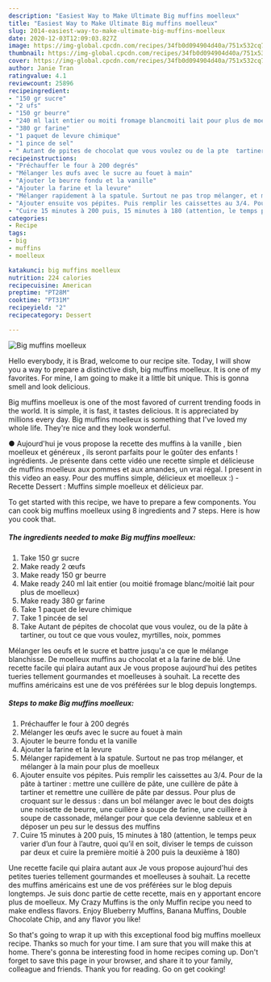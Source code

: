 ```yaml
---
description: "Easiest Way to Make Ultimate Big muffins moelleux"
title: "Easiest Way to Make Ultimate Big muffins moelleux"
slug: 2014-easiest-way-to-make-ultimate-big-muffins-moelleux
date: 2020-12-03T12:09:03.827Z
image: https://img-global.cpcdn.com/recipes/34fb0d094904d40a/751x532cq70/big-muffins-moelleux-photo-principale-de-la-recette.jpg
thumbnail: https://img-global.cpcdn.com/recipes/34fb0d094904d40a/751x532cq70/big-muffins-moelleux-photo-principale-de-la-recette.jpg
cover: https://img-global.cpcdn.com/recipes/34fb0d094904d40a/751x532cq70/big-muffins-moelleux-photo-principale-de-la-recette.jpg
author: Janie Tran
ratingvalue: 4.1
reviewcount: 25896
recipeingredient:
- "150 gr sucre"
- "2 ufs"
- "150 gr beurre"
- "240 ml lait entier ou moiti fromage blancmoiti lait pour plus de moelleux"
- "380 gr farine"
- "1 paquet de levure chimique"
- "1 pince de sel"
- " Autant de ppites de chocolat que vous voulez ou de la pte  tartiner ou tout ce que vous voulez myrtilles noix pommes"
recipeinstructions:
- "Préchauffer le four à 200 degrés"
- "Mélanger les œufs avec le sucre au fouet à main"
- "Ajouter le beurre fondu et la vanille"
- "Ajouter la farine et la levure"
- "Mélanger rapidement à la spatule. Surtout ne pas trop mélanger, et mélanger à la main pour plus de moelleux"
- "Ajouter ensuite vos pépites. Puis remplir les caissettes au 3/4. Pour de la pâte à tartiner : mettre une cuillère de pâte, une cuillère de pâte à tartiner et remettre une cuillère de pâte par dessus. Pour plus de croquant sur le dessus : dans un bol mélanger avec le bout des doigts une noisette de beurre, une cuillère à soupe de farine, une cuillère à soupe de cassonade, mélanger pour que cela devienne sableux et en déposer un peu sur le dessus des muffins"
- "Cuire 15 minutes à 200 puis, 15 minutes à 180 (attention, le temps peux varier d’un four à l’autre, quoi qu’il en soit, diviser le temps de cuisson par deux et cuire la première moitié à 200 puis la deuxième à 180)"
categories:
- Recipe
tags:
- big
- muffins
- moelleux

katakunci: big muffins moelleux 
nutrition: 224 calories
recipecuisine: American
preptime: "PT28M"
cooktime: "PT31M"
recipeyield: "2"
recipecategory: Dessert

---
```



![Big muffins moelleux](https://img-global.cpcdn.com/recipes/34fb0d094904d40a/751x532cq70/big-muffins-moelleux-photo-principale-de-la-recette.jpg)

Hello everybody, it is Brad, welcome to our recipe site. Today, I will show you a way to prepare a distinctive dish, big muffins moelleux. It is one of my favorites. For mine, I am going to make it a little bit unique. This is gonna smell and look delicious.

Big muffins moelleux is one of the most favored of current trending foods in the world. It is simple, it is fast, it tastes delicious. It is appreciated by millions every day. Big muffins moelleux is something that I've loved my whole life. They're nice and they look wonderful.

● Aujourd&#39;hui je vous propose la recette des muffins à la vanille , bien moelleux et généreux , ils seront parfaits pour le goûter des enfants ! ingrédients. Je présente dans cette vidéo une recette simple et délicieuse de muffins moelleux aux pommes et aux amandes, un vrai régal. I present in this video an easy. Pour des muffins simple, délicieux et moelleux :) - Recette Dessert : Muffins simple moelleux et délicieux par.


To get started with this recipe, we have to prepare a few components. You can cook big muffins moelleux using 8 ingredients and 7 steps. Here is how you cook that.

<!--inarticleads1-->

##### The ingredients needed to make Big muffins moelleux:

1. Take 150 gr sucre
1. Make ready 2 œufs
1. Make ready 150 gr beurre
1. Make ready 240 ml lait entier (ou moitié fromage blanc/moitié lait pour plus de moelleux)
1. Make ready 380 gr farine
1. Take 1 paquet de levure chimique
1. Take 1 pincée de sel
1. Take  Autant de pépites de chocolat que vous voulez, ou de la pâte à tartiner, ou tout ce que vous voulez, myrtilles, noix, pommes


Mélanger les oeufs et le sucre et battre jusqu&#39;a ce que le mélange blanchisse. De moelleux muffins au chocolat et a la farine de blé. Une recette facile qui plaira autant aux Je vous propose aujourd&#39;hui des petites tueries tellement gourmandes et moelleuses à souhait. La recette des muffins américains est une de vos préférées sur le blog depuis longtemps. 

<!--inarticleads2-->

##### Steps to make Big muffins moelleux:

1. Préchauffer le four à 200 degrés
1. Mélanger les œufs avec le sucre au fouet à main
1. Ajouter le beurre fondu et la vanille
1. Ajouter la farine et la levure
1. Mélanger rapidement à la spatule. Surtout ne pas trop mélanger, et mélanger à la main pour plus de moelleux
1. Ajouter ensuite vos pépites. Puis remplir les caissettes au 3/4. Pour de la pâte à tartiner : mettre une cuillère de pâte, une cuillère de pâte à tartiner et remettre une cuillère de pâte par dessus. Pour plus de croquant sur le dessus : dans un bol mélanger avec le bout des doigts une noisette de beurre, une cuillère à soupe de farine, une cuillère à soupe de cassonade, mélanger pour que cela devienne sableux et en déposer un peu sur le dessus des muffins
1. Cuire 15 minutes à 200 puis, 15 minutes à 180 (attention, le temps peux varier d’un four à l’autre, quoi qu’il en soit, diviser le temps de cuisson par deux et cuire la première moitié à 200 puis la deuxième à 180)


Une recette facile qui plaira autant aux Je vous propose aujourd&#39;hui des petites tueries tellement gourmandes et moelleuses à souhait. La recette des muffins américains est une de vos préférées sur le blog depuis longtemps. Je suis donc partie de cette recette, mais en y apportant encore plus de moelleux. My Crazy Muffins is the only Muffin recipe you need to make endless flavors. Enjoy Blueberry Muffins, Banana Muffins, Double Chocolate Chip, and any flavor you like! 

So that's going to wrap it up with this exceptional food big muffins moelleux recipe. Thanks so much for your time. I am sure that you will make this at home. There's gonna be interesting food in home recipes coming up. Don't forget to save this page in your browser, and share it to your family, colleague and friends. Thank you for reading. Go on get cooking!
